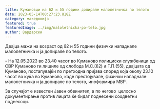 ```yaml
---
title: Кумановци на 62 и 55 години допирале малолетничка по телото
date: 2023-05-14T00:27:23.818Z
category: македонија
featured: true
featuredImage: ../img/maloletnicka-po-telo.jpg
author: Вардарски
---
```

<!--StartFragment-->

Двајца мажи на возраст од 62 и 55 години физички нападнале малолетничка и ја допирале по телото.

\- На 12.05.2023 во 23.40 часот во Куманово полициски службеници од СВР Куманово ги лишиле од слобода М.С.(62) и Г.П.(55), двајцата од Куманово, постапувајќи по претходна пријава според која околу 23.10 часот во куќа во Куманово, каде престојувале, физички нападнале малолетничка и ја допирале по телото, иноформира МВР.

За случајот е известен Јавен обвинител, а по негово  целосно документирање против лицата ќе бидат поднесени соодветни поднесоци. 

<!--EndFragment-->